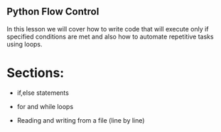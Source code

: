 Python Flow Control
-----------------------

In this lesson we will cover how to write code that will execute only if specified conditions are met and also how to automate repetitive tasks using loops.

# Sections:

* if,else statements

* for and while loops

* Reading and writing from a file (line by line)

